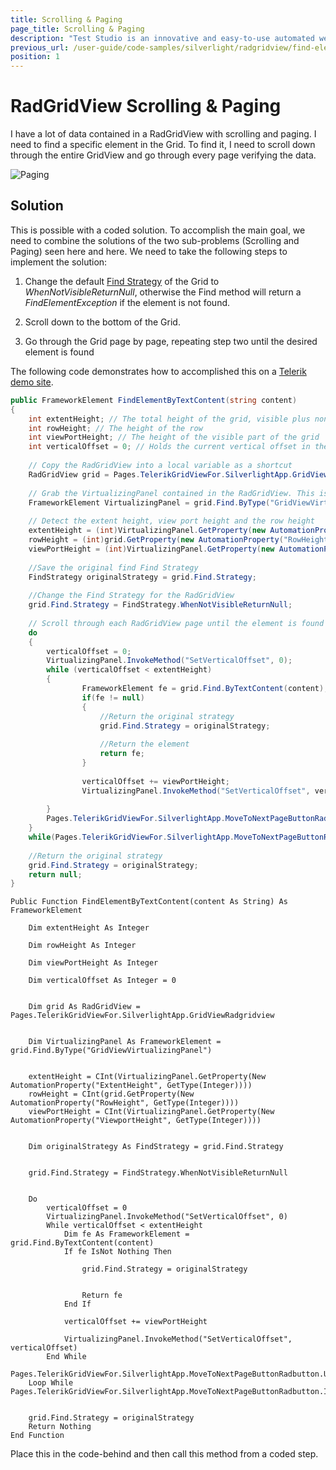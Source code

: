 ```yaml
---
title: Scrolling & Paging
page_title: Scrolling & Paging
description: "Test Studio is an innovative and easy-to-use automated web, WPF and load testing solution. Test Studio tests support essential technologies like ASP.NET AJAX, Silverlight, PHP and MVC. HTML5, Testing framework, functional testing, performance testing, load testing, exploratory testing, manual testing."
previous_url: /user-guide/code-samples/silverlight/radgridview/find-element-scrolling-and-paging.aspx, /user-guide/code-samples/silverlight/radgridview/find-element-scrolling-and-paging
position: 1
---
```

# RadGridView Scrolling & Paging 

I have a lot of data contained in a RadGridView with scrolling and paging. I need to find a specific element in the Grid. To find it, I need to scroll down through the entire GridView and go through every page verifying the data.

![Paging][1]

## Solution

This is possible with a coded solution. To accomplish the main goal, we need to combine the solutions of the two sub-problems (Scrolling and Paging) seen here and here. We need to take the following steps to implement the solution:

1. Change the default <a href="/advanced-topics/coded-samples/silverlight/change-find-strategy" target="_blank">Find Strategy</a> of the Grid to *WhenNotVisibleReturnNull*, otherwise the Find method will return a *FindElementException* if the element is not found.

2. Scroll down to the bottom of the Grid.

3. Go through the Grid page by page, repeating step two until the desired element is found

The following code demonstrates how to accomplished this on a <a href="http://demos.telerik.com/silverlight/#GridView/PagingLargeData" target="_blank">Telerik demo site</a>.

````C#
public FrameworkElement FindElementByTextContent(string content)
{
    int extentHeight; // The total height of the grid, visible plus non-visible     
    int rowHeight; // The height of the row
    int viewPortHeight; // The height of the visible part of the grid
    int verticalOffset = 0; // Holds the current vertical offset in the viewport
     
    // Copy the RadGridView into a local variable as a shortcut
    RadGridView grid = Pages.TelerikGridViewFor.SilverlightApp.GridViewRadgridview;
     
    // Grab the VirtualizingPanel contained in the RadGridView. This is used to control the viewable portion of the grid.
    FrameworkElement VirtualizingPanel = grid.Find.ByType("GridViewVirtualizingPanel");
     
    // Detect the extent height, view port height and the row height
    extentHeight = (int)VirtualizingPanel.GetProperty(new AutomationProperty("ExtentHeight", typeof(int)));
    rowHeight = (int)grid.GetProperty(new AutomationProperty("RowHeight", typeof(int)));
    viewPortHeight = (int)VirtualizingPanel.GetProperty(new AutomationProperty("ViewportHeight", typeof(int)));
     
    //Save the original find Find Strategy
    FindStrategy originalStrategy = grid.Find.Strategy;
     
    //Change the Find Strategy for the RadGridView
    grid.Find.Strategy = FindStrategy.WhenNotVisibleReturnNull;
     
    // Scroll through each RadGridView page until the element is found or until the "Next Page" is no longer Enabled  
    do
    {
        verticalOffset = 0;
        VirtualizingPanel.InvokeMethod("SetVerticalOffset", 0);
        while (verticalOffset < extentHeight)
        {          
                FrameworkElement fe = grid.Find.ByTextContent(content);
                if(fe != null)
                {  
                    //Return the original strategy
                    grid.Find.Strategy = originalStrategy;
                     
                    //Return the element
                    return fe;
                }
                
                verticalOffset += viewPortHeight;
                VirtualizingPanel.InvokeMethod("SetVerticalOffset", verticalOffset); 
          
        }
        Pages.TelerikGridViewFor.SilverlightApp.MoveToNextPageButtonRadbutton.User.Click(ArtOfTest.WebAii.Core.MouseClickType.LeftClick);
    }
    while(Pages.TelerikGridViewFor.SilverlightApp.MoveToNextPageButtonRadbutton.IsEnabled);
     
    //Return the original strategy
    grid.Find.Strategy = originalStrategy;
    return null;
}
````
````VB
Public Function FindElementByTextContent(content As String) As FrameworkElement
    
    Dim extentHeight As Integer
    
    Dim rowHeight As Integer
   
    Dim viewPortHeight As Integer
    
    Dim verticalOffset As Integer = 0
 
    
    Dim grid As RadGridView = Pages.TelerikGridViewFor.SilverlightApp.GridViewRadgridview
 
    
    Dim VirtualizingPanel As FrameworkElement = grid.Find.ByType("GridViewVirtualizingPanel")
 
    
    extentHeight = CInt(VirtualizingPanel.GetProperty(New AutomationProperty("ExtentHeight", GetType(Integer))))
    rowHeight = CInt(grid.GetProperty(New AutomationProperty("RowHeight", GetType(Integer))))
    viewPortHeight = CInt(VirtualizingPanel.GetProperty(New AutomationProperty("ViewportHeight", GetType(Integer))))
 
    
    Dim originalStrategy As FindStrategy = grid.Find.Strategy
 
    
    grid.Find.Strategy = FindStrategy.WhenNotVisibleReturnNull
 
    
    Do
        verticalOffset = 0
        VirtualizingPanel.InvokeMethod("SetVerticalOffset", 0)
        While verticalOffset < extentHeight
            Dim fe As FrameworkElement = grid.Find.ByTextContent(content)
            If fe IsNot Nothing Then
                
                grid.Find.Strategy = originalStrategy
 
                
                Return fe
            End If
 
            verticalOffset += viewPortHeight
 
            VirtualizingPanel.InvokeMethod("SetVerticalOffset", verticalOffset)
        End While
        Pages.TelerikGridViewFor.SilverlightApp.MoveToNextPageButtonRadbutton.User.Click(ArtOfTest.WebAii.Core.MouseClickType.LeftClick)
    Loop While Pages.TelerikGridViewFor.SilverlightApp.MoveToNextPageButtonRadbutton.IsEnabled
 
    
    grid.Find.Strategy = originalStrategy
    Return Nothing
End Function
````


Place this in the code-behind and then call this method from a coded step.

[1]: /img/advanced-topics/coded-samples/silverlight/radgridview-automation/scrolling-paging/fig1.png


